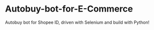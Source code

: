 # Autobuy-bot-for-E-Commerce
Autobuy bot for Shopee ID, driven with Selenium and build with Python!
